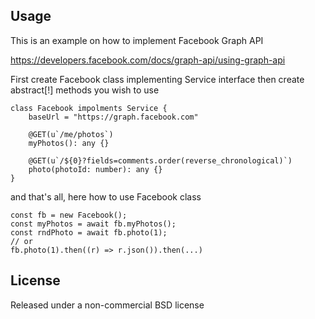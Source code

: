 ## Usage

This is an example on how to implement Facebook Graph API

https://developers.facebook.com/docs/graph-api/using-graph-api

First create Facebook class implementing Service interface then create abstract[!] methods you wish to use

    class Facebook impolments Service {
        baseUrl = "https://graph.facebook.com"
        
        @GET(u`/me/photos`)
        myPhotos(): any {}
        
        @GET(u`/${0}?fields=comments.order(reverse_chronological)`)
        photo(photoId: number): any {}
    }

and that's all, here how to use Facebook class

    const fb = new Facebook();
    const myPhotos = await fb.myPhotos();
    const rndPhoto = await fb.photo(1);
    // or 
    fb.photo(1).then((r) => r.json()).then(...)

## License

Released under a non-commercial BSD license
